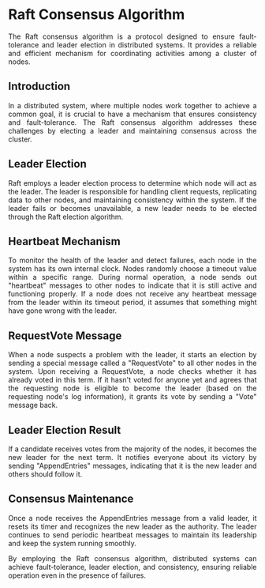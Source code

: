 # Raft Consensus Algorithm

<p style='text-align: justify;'>The Raft consensus algorithm is a protocol designed to ensure fault-tolerance and leader election in distributed systems. It provides a reliable and efficient mechanism for coordinating activities among a cluster of nodes.</p>

## Introduction
<p style='text-align: justify;'>In a distributed system, where multiple nodes work together to achieve a common goal, it is crucial to have a mechanism that ensures consistency and fault-tolerance. The Raft consensus algorithm addresses these challenges by electing a leader and maintaining consensus across the cluster.</p>

## Leader Election
<p style='text-align: justify;'>Raft employs a leader election process to determine which node will act as the leader. The leader is responsible for handling client requests, replicating data to other nodes, and maintaining consistency within the system. If the leader fails or becomes unavailable, a new leader needs to be elected through the Raft election algorithm.</p>

## Heartbeat Mechanism
<p style='text-align: justify;'>To monitor the health of the leader and detect failures, each node in the system has its own internal clock. Nodes randomly choose a timeout value within a specific range. During normal operation, a node sends out "heartbeat" messages to other nodes to indicate that it is still active and functioning properly. If a node does not receive any heartbeat message from the leader within its timeout period, it assumes that something might have gone wrong with the leader.</p>

## RequestVote Message
<p style='text-align: justify;'>When a node suspects a problem with the leader, it starts an election by sending a special message called a "RequestVote" to all other nodes in the system. Upon receiving a RequestVote, a node checks whether it has already voted in this term. If it hasn't voted for anyone yet and agrees that the requesting node is eligible to become the leader (based on the requesting node's log information), it grants its vote by sending a "Vote" message back.</p>

## Leader Election Result
<p style='text-align: justify;'>If a candidate receives votes from the majority of the nodes, it becomes the new leader for the next term. It notifies everyone about its victory by sending "AppendEntries" messages, indicating that it is the new leader and others should follow it.</p>

## Consensus Maintenance
<p style='text-align: justify;'>Once a node receives the AppendEntries message from a valid leader, it resets its timer and recognizes the new leader as the authority. The leader continues to send periodic heartbeat messages to maintain its leadership and keep the system running smoothly.</p>

<p style='text-align: justify;'>By employing the Raft consensus algorithm, distributed systems can achieve fault-tolerance, leader election, and consistency, ensuring reliable operation even in the presence of failures.</p>

